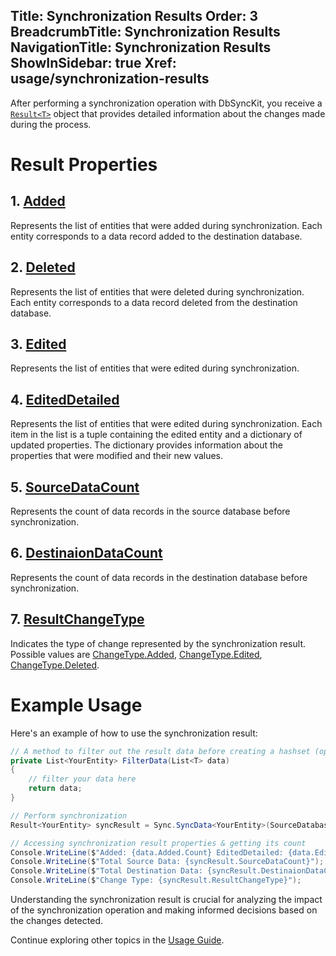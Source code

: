 ﻿﻿Title: Synchronization Results
Order: 3
BreadcrumbTitle: Synchronization Results
NavigationTitle: Synchronization Results
ShowInSidebar: true
Xref: usage/synchronization-results
---

After performing a synchronization operation with DbSyncKit, you receive a [`Result<T>`](xref:api-DbSyncKit.Core.DataContract.Result-T-) object that provides detailed information about the changes made during the process.

# Result Properties

## 1. [Added](xref:api-DbSyncKit.Core.DataContract.Result-T-.Added)

Represents the list of entities that were added during synchronization. Each entity corresponds to a data record added to the destination database.

## 2. [Deleted](xref:api-DbSyncKit.Core.DataContract.Result-T-.Deleted)

Represents the list of entities that were deleted during synchronization. Each entity corresponds to a data record deleted from the destination database.

## 3. [Edited](xref:api-DbSyncKit.Core.DataContract.Result-T-.Edited)

Represents the list of entities that were edited during synchronization.

## 4. [EditedDetailed](xref:api-DbSyncKit.Core.DataContract.Result-T-.EditedDetailed)

Represents the list of entities that were edited during synchronization. Each item in the list is a tuple containing the edited entity and a dictionary of updated properties. The dictionary provides information about the properties that were modified and their new values.


## 5. [SourceDataCount](xref:api-DbSyncKit.Core.DataContract.Result-T-.SourceDataCount)

Represents the count of data records in the source database before synchronization.

## 6. [DestinaionDataCount](xref:api-DbSyncKit.Core.DataContract.Result-T-.DestinaionDataCount)

Represents the count of data records in the destination database before synchronization.

## 7. [ResultChangeType](xref:api-DbSyncKit.Core.DataContract.Result-T-.ResultChangeType)

Indicates the type of change represented by the synchronization result. Possible values are [ChangeType.Added](xref:api-DbSyncKit.Core.Enum.ChangeType.Added), [ChangeType.Edited](xref:api-DbSyncKit.Core.Enum.ChangeType.Edited), [ChangeType.Deleted](xref:api-DbSyncKit.Core.Enum.ChangeType.Deleted).

# Example Usage

Here's an example of how to use the synchronization result:

```csharp
// A method to filter out the result data before creating a hashset (optional or you can pass null instead)
private List<YourEntity> FilterData(List<T> data)
{
    // filter your data here
    return data;
}

// Perform synchronization
Result<YourEntity> syncResult = Sync.SyncData<YourEntity>(SourceDatabase, DestinationDatabase,FilterData);

// Accessing synchronization result properties & getting its count
Console.WriteLine($"Added: {data.Added.Count} EditedDetailed: {data.EditedDetailed.Count} Deleted: {data.Deleted.Count}");
Console.WriteLine($"Total Source Data: {syncResult.SourceDataCount}");
Console.WriteLine($"Total Destination Data: {syncResult.DestinaionDataCount}");
Console.WriteLine($"Change Type: {syncResult.ResultChangeType}");
```

Understanding the synchronization result is crucial for analyzing the impact of the synchronization operation and making informed decisions based on the changes detected.

Continue exploring other topics in the [Usage Guide](xref:usage).